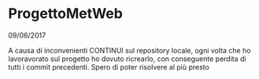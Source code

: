 # ProgettoMetWeb

09/06/2017

A causa di inconvenienti CONTINUI sul repository locale, ogni volta che ho lavoravorato sul progetto ho dovuto ricrearlo, con conseguente perdita di tutti i commit precedenti.
Spero di poter risolvere al più presto
